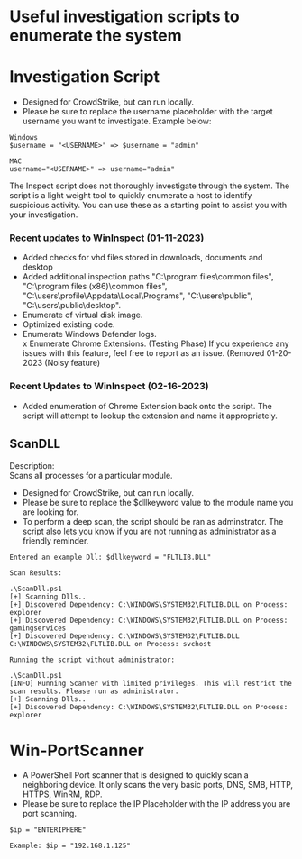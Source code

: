 # Useful investigation scripts to enumerate the system

# Investigation Script
- Designed for CrowdStrike, but can run locally.
- Please be sure to replace the username placeholder with the target username you want to investigate.  Example below:

```
Windows
$username = "<USERNAME>" => $username = "admin"

MAC
username="<USERNAME>" => username="admin"
```

The Inspect script does not thoroughly investigate through the system.  The script is a light weight tool to quickly enumerate a host to identify suspicious activity.  You can use these as a starting point to assist you with your investigation.

### Recent updates to WinInspect (01-11-2023)
- Added checks for vhd files stored in downloads, documents and desktop
- Added additional inspection paths "C:\program files\common files", "C:\program files (x86)\common files", "C:\users\profile\Appdata\Local\Programs", "C:\users\public", "C:\users\public\desktop".
- Enumerate of virtual disk image.
- Optimized existing code.
- Enumerate Windows Defender logs.  
x Enumerate Chrome Extensions. (Testing Phase) If you experience any issues with this feature, feel free to report as an issue. (Removed 01-20-2023 (Noisy feature)

### Recent Updates to WinInspect (02-16-2023)
- Added enumeration of Chrome Extension back onto the script.  The script will attempt to lookup the extension and name it appropriately.

## ScanDLL

Description:  
Scans all processes for a particular module.

- Designed for CrowdStrike, but can run locally.
- Please be sure to replace the $dllkeyword value to the module name you are looking for.
- To perform a deep scan, the script should be ran as adminstrator.  The script also lets you know if you are not running as administrator as a friendly reminder.

```
Entered an example Dll: $dllkeyword = "FLTLIB.DLL"

Scan Results:

.\ScanDll.ps1
[+] Scanning Dlls..
[+] Discovered Dependency: C:\WINDOWS\SYSTEM32\FLTLIB.DLL on Process: explorer
[+] Discovered Dependency: C:\WINDOWS\SYSTEM32\FLTLIB.DLL on Process: gamingservices
[+] Discovered Dependency: C:\WINDOWS\SYSTEM32\FLTLIB.DLL C:\WINDOWS\SYSTEM32\FLTLIB.DLL on Process: svchost

Running the script without administrator:

.\ScanDll.ps1
[INFO] Running Scanner with limited privileges. This will restrict the scan results. Please run as administrator.
[+] Scanning Dlls..
[+] Discovered Dependency: C:\WINDOWS\SYSTEM32\FLTLIB.DLL on Process: explorer
```

# Win-PortScanner

- A PowerShell Port scanner that is designed to quickly scan a neighboring device.  It only scans the very basic ports, DNS, SMB, HTTP, HTTPS, WinRM, RDP.
- Please be sure to replace the IP Placeholder with the IP address you are port scanning.


```
$ip = "ENTERIPHERE"

Example: $ip = "192.168.1.125"
```
